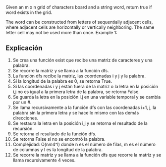 Given an m x n grid of characters board and a string word, return true if word exists in the grid.

The word can be constructed from letters of sequentially adjacent cells, where adjacent cells are horizontally or vertically neighboring. The same letter cell may not be used more than once. Example 1:


## Explicación
1. Se crea una función exist que recibe una matriz de caracteres y una palabra.
2. Se recorre la matriz y se llama a la función dfs.
3. La función dfs recibe la matriz, las coordenadas i y j y la palabra.
4. Si la longitud de la palabra es 0, se retorna True.
5. Si las coordenadas i y j están fuera de la matriz o la letra en la posición i,j no es igual a la primera letra de la palabra, se retorna False.
6. Se guarda la letra en la posición i,j en una variable temporal y se cambia por un #.
7. Se llama recursivamente a la función dfs con las coordenadas i+1, j, la palabra sin la primera letra y se hace lo mismo con las demás direcciones.
8. Se restaura la letra en la posición i,j y se retorna el resultado de la recursión.
9. Se retorna el resultado de la función dfs.
10. Se retorna False si no se encontró la palabra.
11. Complejidad: O(n*m*4^l) donde n es el número de filas, m es el número de columnas y l es la longitud de la palabra.
12. Se recorre la matriz y se llama a la función dfs que recorre la matriz y se llama recursivamente 4 veces.
